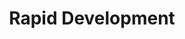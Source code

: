 ---
type: "service"
title: "Rapid Development"
meta_title: "Rapid Development | Conversion Collective"
description: "Build and launch MVPs faster with our rapid development services."

hero:
  title: "Build Fast, Launch Faster"
  content: "Get your MVP to market in weeks, not months. We use modern development platforms to help startups move quickly without sacrificing scalability."

section_1:
  title: "Speed Without Compromise"
  content: "We help startups and businesses rapidly build and launch MVPs, internal tools, and automation systems using modern development platforms."
  image: "/images/services/development-hero.png"
  highlights:
    - "Launch MVPs in weeks"
    - "Scale as you grow"
    - "Modern tech stack"
  features:
    - "Custom internal tools with Retool"
    - "Automation workflows with Make.com"
    - "Modern websites with Astro"
  button:
    enable: true
    label: "Start Your Project"
    link: "/contact"

section_2:
  badge: "OUR APPROACH"
  title: "Modern Tools, Rapid Results"
  content: "We leverage industry-leading platforms to build scalable solutions quickly and efficiently."
  image_1: "/images/services/development-tools.png"
  image_2: "/images/services/development-process.png"
  features:
    - "Retool for internal tools"
    - "Make.com for automation"
    - "Airtable for databases"
    - "Windmill for workflows"
  button:
    enable: true
    label: "View Our Stack"
    link: "/platforms"

section_3:
  title: "Custom Internal Tools"
  content: "Build powerful internal tools and dashboards with Retool and Airtable."
  icon: "workflow"
  image: "/images/services/internal-tools.png"

section_4:
  title: "Workflow Automation"
  content: "Streamline operations with Make.com and Windmill automation."
  icon: "workflow"
  image_1: "/images/services/automation-1.png"
  image_2: "/images/services/automation-2.png"

section_5:
  title: "Modern Web Development"
  content: "Fast, scalable websites and web applications built with modern frameworks like Astro."
  icon: "code"
  image: "/images/services/web-dev.png"

review:
  title: "What Our Clients Say"
  content: "See how we've helped startups launch faster"
--- 
